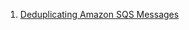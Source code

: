 
1. [Deduplicating Amazon SQS Messages](https://medium.com/avmconsulting-blog/deduplicating-amazon-sqs-messages-dc114d1e6545)